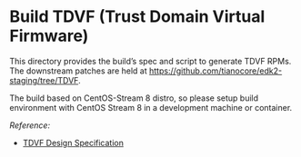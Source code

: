 # Build TDVF (Trust Domain Virtual Firmware)

This directory provides the build’s spec and script to generate TDVF RPMs.
The downstream patches are held at https://github.com/tianocore/edk2-staging/tree/TDVF.

The build based on CentOS-Stream 8 distro, so please setup build environment
with CentOS Stream 8 in a development machine or container.

_Reference:_
- [TDVF Design Specification](https://www.intel.com/content/dam/develop/external/us/en/documents/tdx-virtual-firmware-design-guide-rev-1.pdf)